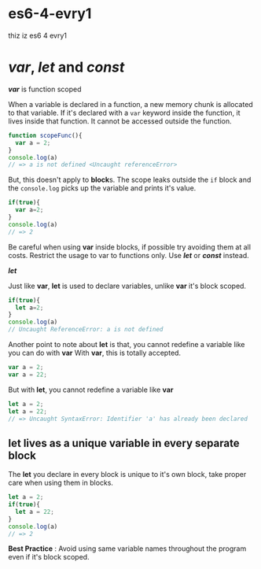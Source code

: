 # es6-4-evry1
thiz iz es6 4 evry1

# _var_, _let_ and _const_
**_var_** is function scoped

When a variable is declared in a function, a new memory chunk is allocated to that variable. If it's declared with a `var` keyword inside the function, it lives inside that function. It cannot be accessed outside the function.
```javascript
function scopeFunc(){
  var a = 2;
}
console.log(a)
// => a is not defined <Uncaught referenceError> 
```

But, this doesn't apply to **block**s. The scope leaks outside the `if` block and the `console.log` picks up the variable and prints it's value.

```javascript
if(true){
  var a=2;
}
console.log(a)
// => 2
```
Be careful when using **var** inside blocks, if possible try avoiding them at all costs. Restrict the usage to var to functions only. Use **_let_** or **_const_** instead.

**_let_** 

Just like **var**, **let** is used to declare variables, unlike **var** it's block scoped.
```javascript
if(true){
  let a=2;
}
console.log(a)
// Uncaught ReferenceError: a is not defined
```

Another point to note about **let** is that, you cannot redefine a variable like you can do with **var**
With **var**, this is totally accepted.

```javascript
var a = 2;
var a = 22;
```
But with **let**, you cannot redefine a variable like **var**
```javascript
let a = 2;
let a = 22;
// => Uncaught SyntaxError: Identifier 'a' has already been declared
```

## **let** lives as a unique variable in every separate block
The **let** you declare in every block is unique to it's own block, take proper care when using them in blocks.

```javascript
let a = 2;
if(true){
  let a = 22;
}
console.log(a)
// => 2
```

__Best Practice__ : Avoid using same variable names throughout the program even if it's block scoped.


